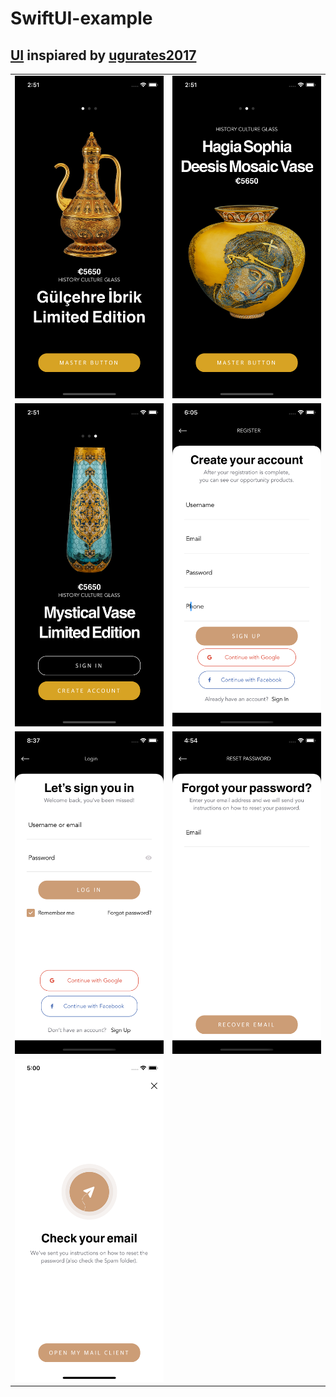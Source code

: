 # SwiftUI-example

## [UI](https://www.behance.net/gallery/95200977/90Store-Elements-Ecommerce-FREE-UI-KIT-Pasabahce) inspiared by [ugurates2017](https://www.behance.net/ugurates2017)
|  |  | 
|--|--|
| <img src="screenshots/1.png" width="%20"> | <img src="screenshots/2.png" width="%30"> |
| <img src="screenshots/3.png" width="%20"> | <img src="screenshots/4.png" width="%20"> |
| <img src="screenshots/5.png" width="%20"> | <img src="screenshots/6.png" width="%20">  |
| <img src="screenshots/7.png" width="%20"> |   |
